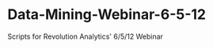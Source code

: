 Data-Mining-Webinar-6-5-12
==========================

Scripts for Revolution Analytics' 6/5/12 Webinar